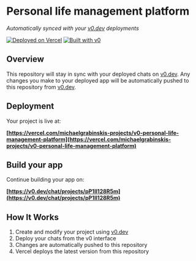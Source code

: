 # Personal life management platform

*Automatically synced with your [v0.dev](https://v0.dev) deployments*

[![Deployed on Vercel](https://img.shields.io/badge/Deployed%20on-Vercel-black?style=for-the-badge&logo=vercel)](https://vercel.com/michaelgrabinskis-projects/v0-personal-life-management-platform)
[![Built with v0](https://img.shields.io/badge/Built%20with-v0.dev-black?style=for-the-badge)](https://v0.dev/chat/projects/pP1lI128R5m)

## Overview

This repository will stay in sync with your deployed chats on [v0.dev](https://v0.dev).
Any changes you make to your deployed app will be automatically pushed to this repository from [v0.dev](https://v0.dev).

## Deployment

Your project is live at:

**[https://vercel.com/michaelgrabinskis-projects/v0-personal-life-management-platform](https://vercel.com/michaelgrabinskis-projects/v0-personal-life-management-platform)**

## Build your app

Continue building your app on:

**[https://v0.dev/chat/projects/pP1lI128R5m](https://v0.dev/chat/projects/pP1lI128R5m)**

## How It Works

1. Create and modify your project using [v0.dev](https://v0.dev)
2. Deploy your chats from the v0 interface
3. Changes are automatically pushed to this repository
4. Vercel deploys the latest version from this repository
